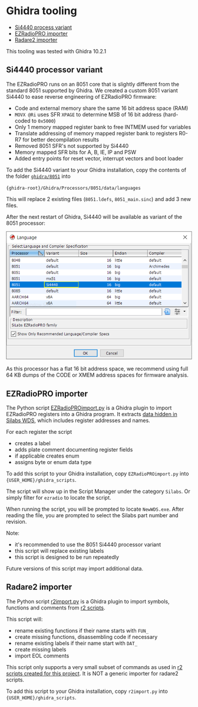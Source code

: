 # Ghidra tooling

* [Si4440 process variant](#si4440-processor-variant)
* [EZRadioPRO importer](#ezradiopro-importer)
* [Radare2 importer](#radare2-importer)

This tooling was tested with Ghidra 10.2.1

## Si4440 processor variant

The EZRadioPRO runs on an 8051 core that is slightly different from the standard 8051 supported by Ghidra. We created a custom 8051 variant Si4440 to ease reverse engineering of EZRadioPRO firmware:

- Code and external memory share the same 16 bit address space (RAM)
- `MOVX @Ri` uses SFR `XPAGE` to determine MSB of 16 bit address (hard-coded to `0x5000`)
- Only 1 memory mapped register bank to free INTMEM used for variables
- Translate addressing of memory mapped register bank to registers R0-R7 for better decompilation results
- Removed 8051 SFR's not supported by Si4440
- Memory mapped SFR bits for A, B, IE, IP and PSW
- Added entry points for reset vector, interrupt vectors and boot loader

To add the Si4440 variant to your Ghidra installation, copy the contents of the folder [`ghidra/8051`](8051) into

`{ghidra-root}/Ghidra/Processors/8051/data/languages`

This will replace 2 existing files (`8051.ldefs`, `8051_main.sinc`) and add 3 new files. 

After the next restart of Ghidra, Si4440 will be available as variant of the 8051 processor:

![Ghidra dialog for selecting processor](../img/ghidra-8051-si4440.png)

As this processor has a flat 16 bit address space, we recommend using full 64 KB dumps of the CODE or XMEM address spaces for firmware analysis.

## EZRadioPRO importer

The Python script [EZRadioPROimport.py](EZRadioPROimport.py) is a Ghidra plugin to import EZRadioPRO registers into a Ghidra program. It extracts [data hidden in Silabs WDS](../docs/wds-xml-docs.md), which includes register addresses and names.

For each register the script
- creates a label
- adds plate comment documenting register fields
- if applicable creates enum 
- assigns byte or enum data type

To add this script to your Ghidra installation, copy `EZRadioPROimport.py` into `{USER_HOME}/ghidra_scripts`.

The script will show up in the Script Manager under the category `Silabs`. Or simply filter for `ezradio` to locate the script.

When running the script, you will be prompted to locate `NewWDS.exe`. After reading the file, you are prompted to select the Silabs part number and revision.

Note:
- it's recommended to use the 8051 Si4440 processor variant
- this script will replace existing labels
- this script is designed to be run repeatedly

Future versions of this script may import additional data. 

## Radare2 importer

The Python script [r2import.py](r2import.py) is a Ghidra plugin to import symbols, functions and comments from [r2 scripts](../radare2).

This script will:
- rename existing functions if their name starts with `FUN_`
- create missing functions, disassembling code if necessary
- rename existing labels if their name start with `DAT_`
- create missing labels
- import EOL comments

This script only supports a very small subset of commands as used in [r2 scripts created for this project](../radare2). It is NOT a generic importer for radare2 scripts.

To add this script to your Ghidra installation, copy `r2import.py` into `{USER_HOME}/ghidra_scripts`.
